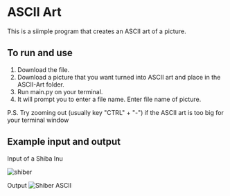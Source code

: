 # ASCII Art
 This is a siimple program that creates an ASCII art of a picture.

## To run and use
 1. Download the file.
 2. Download a picture that you want turned into ASCII art and place in the ASCII-Art folder. 
 3. Run main.py on your terminal.
 4. It will prompt you to enter a file name. Enter file name of picture.

P.S. Try zooming out (usually key "CTRL" + "-") if the ASCII art is too big for your terminal window

## Example input and output
 Input of a Shiba Inu
 
![shiber](https://user-images.githubusercontent.com/60399677/146659404-28b22764-c3d7-4055-8614-70d268e9d861.jpeg)

 Output
![Shiber ASCII](https://user-images.githubusercontent.com/60399677/146659394-510a1f29-c45c-497b-83a3-73334a88f120.png)

